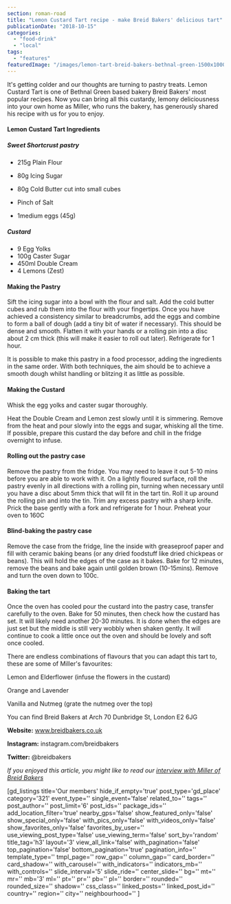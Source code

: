 ```yaml
---
section: roman-road
title: "Lemon Custard Tart recipe - make Breid Bakers' delicious tart"
publicationDate: "2018-10-15"
categories: 
  - "food-drink"
  - "local"
tags: 
  - "features"
featuredImage: "/images/lemon-tart-breid-bakers-bethnal-green-1500x1000.jpg"
---
```


It's getting colder and our thoughts are turning to pastry treats. Lemon Custard Tart is one of Bethnal Green based bakery Breid Bakers' most popular recipes. Now you can bring all this custardy, lemony deliciousness into your own home as Miller, who runs the bakery, has generously shared his recipe with us for you to enjoy.

#### Lemon Custard Tart Ingredients

##### Sweet Shortcrust pastry

- 215g Plain Flour

- 80g Icing Sugar

- 80g Cold Butter cut into small cubes

- Pinch of Salt

- 1medium eggs (45g)

##### Custard

- 9 Egg Yolks
- 100g Caster Sugar
- 450ml Double Cream
- 4 Lemons (Zest)

#### Making the Pastry

Sift the icing sugar into a bowl with the flour and salt. Add the cold butter cubes and rub them into the flour with your fingertips. Once you have achieved a consistency similar to breadcrumbs, add the eggs and combine to form a ball of dough (add a tiny bit of water if necessary). This should be dense and smooth. Flatten it with your hands or a rolling pin into a disc about 2 cm thick (this will make it easier to roll out later). Refrigerate for 1 hour.

It is possible to make this pastry in a food processor, adding the ingredients in the same order. With both techniques, the aim should be to achieve a smooth dough whilst handling or blitzing it as little as possible.

#### Making the Custard

Whisk the egg yolks and caster sugar thoroughly.

Heat the Double Cream and Lemon zest slowly until it is simmering. Remove from the heat and pour slowly into the eggs and sugar, whisking all the time. If possible, prepare this custard the day before and chill in the fridge overnight to infuse.

#### Rolling out the pastry case

Remove the pastry from the fridge. You may need to leave it out 5-10 mins before you are able to work with it. On a lightly floured surface, roll the pastry evenly in all directions with a rolling pin, turning when necessary until you have a disc about 5mm thick that will fit in the tart tin. Roll it up around the rolling pin and into the tin. Trim any excess pastry with a sharp knife. Prick the base gently with a fork and refrigerate for 1 hour. Preheat your oven to 160C

#### Blind-baking the pastry case

Remove the case from the fridge, line the inside with greaseproof paper and fill with ceramic baking beans (or any dried foodstuff like dried chickpeas or beans). This will hold the edges of the case as it bakes. Bake for 12 minutes, remove the beans and bake again until golden brown (10-15mins). Remove and turn the oven down to 100c.

#### Baking the tart

Once the oven has cooled pour the custard into the pastry case, transfer carefully to the oven. Bake for 50 minutes, then check how the custard has set. It will likely need another 20-30 minutes. It is done when the edges are just set but the middle is still very wobbly when shaken gently. It will continue to cook a little once out the oven and should be lovely and soft once cooled.

There are endless combinations of flavours that you can adapt this tart to, these are some of Miller's favourites:

Lemon and Elderflower (infuse the flowers in the custard)

Orange and Lavender

Vanilla and Nutmeg (grate the nutmeg over the top)

You can find Breid Bakers at Arch 70 Dunbridge St, London E2 6JG

**Website:** www.breidbakers.co.uk

**Instagram:** instagram.com/breidbakers

**Twitter:** @breidbakers

_If you enjoyed this article, you might like to read our [interview with Miller of Breid Bakers](https://romanroadlondon.com/breid-bakery-miller-interview/)_ 

\[gd\_listings title='Our members' hide\_if\_empty='true' post\_type='gd\_place' category='321' event\_type='' single\_event='false' related\_to='' tags='' post\_author='' post\_limit='6' post\_ids='' package\_ids='' add\_location\_filter='true' nearby\_gps='false' show\_featured\_only='false' show\_special\_only='false' with\_pics\_only='false' with\_videos\_only='false' show\_favorites\_only='false' favorites\_by\_user='' use\_viewing\_post\_type='false' use\_viewing\_term='false' sort\_by='random' title\_tag='h3' layout='3' view\_all\_link='false' with\_pagination='false' top\_pagination='false' bottom\_pagination='true' pagination\_info='' template\_type='' tmpl\_page='' row\_gap='' column\_gap='' card\_border='' card\_shadow='' with\_carousel='' with\_indicators='' indicators\_mb='' with\_controls='' slide\_interval='5' slide\_ride='' center\_slide='' bg='' mt='' mr='' mb='3' ml='' pt='' pr='' pb='' pl='' border='' rounded='' rounded\_size='' shadow='' css\_class='' linked\_posts='' linked\_post\_id='' country='' region='' city='' neighbourhood='' \]

